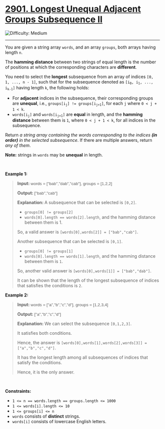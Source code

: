 <h1><a href="https://leetcode.com/problems/longest-unequal-adjacent-groups-subsequence-ii?envType=daily-question&envId=2025-05-16">2901. Longest Unequal Adjacent Groups Subsequence II</a></h1>

![Difficulty: Medium](https://img.shields.io/badge/Medium-fac31d)

---

<p>You are given a string array <code>words</code>, and an array <code>groups</code>, both arrays having length <code>n</code>.</p>

<p>The <strong>hamming distance</strong> between two strings of equal length is the number of positions at which the corresponding characters are <strong>different</strong>.</p>

<p>You need to select the <strong>longest</strong> <span data-keyword="subsequence-array">subsequence</span> from an array of indices <code>[0, 1, ..., n - 1]</code>, such that for the subsequence denoted as <code>[i<sub>0</sub>, i<sub>1</sub>, ..., i<sub>k-1</sub>]</code> having length <code>k</code>, the following holds:</p>

<ul>
	<li>For <strong>adjacent</strong> indices in the subsequence, their corresponding groups are <strong>unequal</strong>, i.e., <code>groups[i<sub>j</sub>] != groups[i<sub>j+1</sub>]</code>, for each <code>j</code> where <code>0 &lt; j + 1 &lt; k</code>.</li>
	<li><code>words[i<sub>j</sub>]</code> and <code>words[i<sub>j+1</sub>]</code> are <strong>equal</strong> in length, and the <strong>hamming distance</strong> between them is <code>1</code>, where <code>0 &lt; j + 1 &lt; k</code>, for all indices in the subsequence.</li>
</ul>

<p>Return <em>a string array containing the words corresponding to the indices <strong>(in order)</strong> in the selected subsequence</em>. If there are multiple answers, return <em>any of them</em>.</p>

<p><strong>Note:</strong> strings in <code>words</code> may be <strong>unequal</strong> in length.</p>

<p>&nbsp;</p>
<p><strong class="example">Example 1:</strong></p>

><p><strong>Input: </strong><span class="example-io" style="font-family: Menlo,sans-serif; font-size: 0.85rem;">words = [&quot;bab&quot;,&quot;dab&quot;,&quot;cab&quot;], groups = [1,2,2]</span></p>
>
><p><strong>Output: </strong><span class="example-io" style="font-family: Menlo,sans-serif; font-size: 0.85rem;">[&quot;bab&quot;,&quot;cab&quot;]</span></p>
>
><p><strong>Explanation: </strong>A subsequence that can be selected is <code>[0,2]</code>.</p>
>
><ul>
>	<li><code>groups[0] != groups[2]</code></li>
>	<li><code>words[0].length == words[2].length</code>, and the hamming distance between them is 1.</li>
></ul>
>
><p>So, a valid answer is <code>[words[0],words[2]] = [&quot;bab&quot;,&quot;cab&quot;]</code>.</p>
>
><p>Another subsequence that can be selected is <code>[0,1]</code>.</p>
>
><ul>
>	<li><code>groups[0] != groups[1]</code></li>
>	<li><code>words[0].length == words[1].length</code>, and the hamming distance between them is <code>1</code>.</li>
></ul>
>
><p>So, another valid answer is <code>[words[0],words[1]] = [&quot;bab&quot;,&quot;dab&quot;]</code>.</p>
>
><p>It can be shown that the length of the longest subsequence of indices that satisfies the conditions is <code>2</code>.</p>

<p><strong class="example">Example 2:</strong></p>

><p><strong>Input: </strong><span class="example-io" style="font-family: Menlo,sans-serif; font-size: 0.85rem;">words = [&quot;a&quot;,&quot;b&quot;,&quot;c&quot;,&quot;d&quot;], groups = [1,2,3,4]</span></p>
>
><p><strong>Output: </strong><span class="example-io" style="font-family: Menlo,sans-serif; font-size: 0.85rem;">[&quot;a&quot;,&quot;b&quot;,&quot;c&quot;,&quot;d&quot;]</span></p>
>
><p><strong>Explanation: </strong>We can select the subsequence <code>[0,1,2,3]</code>.</p>
>
><p>It satisfies both conditions.</p>
>
><p>Hence, the answer is <code>[words[0],words[1],words[2],words[3]] = [&quot;a&quot;,&quot;b&quot;,&quot;c&quot;,&quot;d&quot;]</code>.</p>
>
><p>It has the longest length among all subsequences of indices that satisfy the conditions.</p>
>
><p>Hence, it is the only answer.</p>

<p>&nbsp;</p>
<p><strong>Constraints:</strong></p>

<ul>
	<li><code>1 &lt;= n == words.length == groups.length &lt;= 1000</code></li>
	<li><code>1 &lt;= words[i].length &lt;= 10</code></li>
	<li><code>1 &lt;= groups[i] &lt;= n</code></li>
	<li><code>words</code> consists of <strong>distinct</strong> strings.</li>
	<li><code>words[i]</code> consists of lowercase English letters.</li>
</ul>
